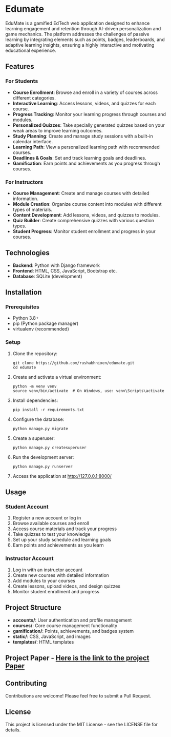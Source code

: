 # Edumate

EduMate is a gamified EdTech web application designed to enhance learning engagement 
and retention through AI-driven personalization and game mechanics. The platform 
addresses the challenges of passive learning by integrating elements such as points, 
badges, leaderboards, and adaptive learning insights, ensuring a highly interactive 
and motivating educational experience.

## Features

### For Students

- **Course Enrollment**: Browse and enroll in a variety of courses across different categories.
- **Interactive Learning**: Access lessons, videos, and quizzes for each course.
- **Progress Tracking**: Monitor your learning progress through courses and modules.
- **Personalized Quizzes**: Take specially generated quizzes based on your weak areas to improve learning outcomes.
- **Study Planning**: Create and manage study sessions with a built-in calendar interface.
- **Learning Path**: View a personalized learning path with recommended courses.
- **Deadlines & Goals**: Set and track learning goals and deadlines.
- **Gamification**: Earn points and achievements as you progress through courses.

### For Instructors

- **Course Management**: Create and manage courses with detailed information.
- **Module Creation**: Organize course content into modules with different types of materials.
- **Content Development**: Add lessons, videos, and quizzes to modules.
- **Quiz Builder**: Create comprehensive quizzes with various question types.
- **Student Progress**: Monitor student enrollment and progress in your courses.

## Technologies

- **Backend**: Python with Django framework
- **Frontend**: HTML, CSS, JavaScript, Bootstrap etc.
- **Database**: SQLite (development) 

## Installation

### Prerequisites

- Python 3.8+
- pip (Python package manager)
- virtualenv (recommended)

### Setup

1. Clone the repository:
   ```
   git clone https://github.com/rushabhnixen/edumate.git
   cd edumate
   ```

2. Create and activate a virtual environment:
   ```
   python -m venv venv
   source venv/bin/activate  # On Windows, use: venv\Scripts\activate
   ```

3. Install dependencies:
   ```
   pip install -r requirements.txt
   ```

4. Configure the database:
   ```
   python manage.py migrate
   ```

5. Create a superuser:
   ```
   python manage.py createsuperuser
   ```

6. Run the development server:
   ```
   python manage.py runserver
   ```

7. Access the application at http://127.0.0.1:8000/

## Usage

### Student Account

1. Register a new account or log in
2. Browse available courses and enroll
3. Access course materials and track your progress
4. Take quizzes to test your knowledge
5. Set up your study schedule and learning goals
6. Earn points and achievements as you learn

### Instructor Account

1. Log in with an instructor account
2. Create new courses with detailed information
3. Add modules to your courses
4. Create lessons, upload videos, and design quizzes
5. Monitor student enrollment and progress

## Project Structure

- **accounts/**: User authentication and profile management
- **courses/**: Core course management functionality
- **gamification/**: Points, achievements, and badges system
- **static/**: CSS, JavaScript, and images
- **templates/**: HTML templates

## Project Paper - [Here is the link to the project Paper](Final_Project_Paper_edumate%20(1).pdf)

## Contributing

Contributions are welcome! Please feel free to submit a Pull Request.

## License

This project is licensed under the MIT License - see the LICENSE file for details.
